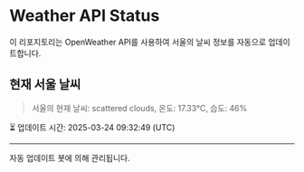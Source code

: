 
# Weather API Status

이 리포지토리는 OpenWeather API를 사용하여 서울의 날씨 정보를 자동으로 업데이트합니다.

## 현재 서울 날씨
> 서울의 현재 날씨: scattered clouds, 온도: 17.33°C, 습도: 46%

⏳ 업데이트 시간: 2025-03-24 09:32:49 (UTC)

---
자동 업데이트 봇에 의해 관리됩니다.
